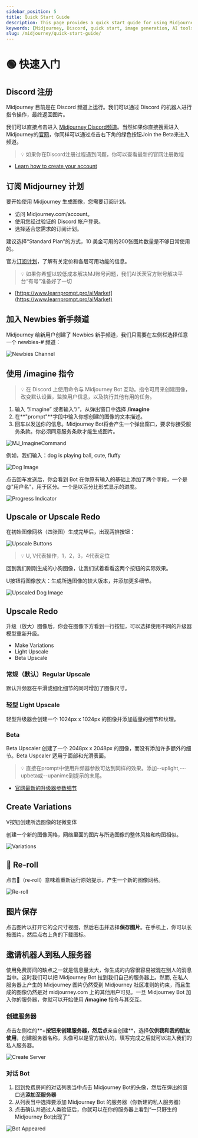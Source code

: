 ```yaml
---
sidebar_position: 5
title: Quick Start Guide
description: This page provides a quick start guide for using Midjourney on Discord, including registration, subscription plans, and basic commands.
keywords: [Midjourney, Discord, quick start, image generation, AI tools]
slug: /midjourney/quick-start-guide/
---
```

# 🟢 快速入门

## Discord 注册

Midjourney 目前是在 Discord 频道上运行。我们可以通过 Discord 的机器人进行指令操作，最终返回图片。

我们可以直接点击进入 [Midjourney Discord频道](https://discord.com/invite/midjourney)。当然如果你直接搜索进入Midjourney的[官网](https://www.midjourney.com/home/?callbackUrl=%2Fapp%2F)，你同样可以通过点击右下角的绿色按钮Join the Beta来进入频道。

>💡 如果你在Discord注册过程遇到问题，你可以查看最新的官网注册教程
- [Learn how to create your account](https://support.discord.com/hc/en-us/articles/360033931551-Getting-Started)

## **订阅 Midjourney 计划**

要开始使用 Midjourney 生成图像，您需要订阅计划。

- 访问 Midjourney.com/account。
- 使用您经过验证的 Discord 帐户登录。
- 选择适合您需求的订阅计划。

建议选择“Standard Plan”的方式，10 美金可用的200张图片数量是不够日常使用的。

官方[订阅计划](https://docs.midjourney.com/plans)，了解有关定价和各层可用功能的信息。

>💡 如果你希望以较低成本解决MJ账号问题，我们AI沃茨官方账号解决平台“有号”准备好了一切
- [https://www.learnprompt.pro/aiMarket](https://www.learnprompt.pro/aiMarket)

## 加入 Newbies 新手频道

Midjourney 给新用户创建了 Newbies 新手频道，我们只需要在左侧栏选择任意一个 newbies-# 频道：

![Newbies Channel](https://cdn.jsdelivr.net/gh/donttal/imgbed/img/48f4730891bc880f63985c95f0e272e7.png)

## 使用 /imagine 指令

>💡 在 Discord 上使用命令与 Midjourney Bot 互动。指令可用来创建图像，改变默认设置，监控用户信息，以及执行其他有用的任务。

1. 输入 “/imagine” 或者输入“/”，从弹出窗口中选择 **/imagine**
2. 在**"prompt"**字段中输入你想创建的图像的文本描述。
3. 回车以发送你的信息。Midjourney Bot将会产生一个弹出窗口，要求你接受服务条款。你必须同意服务条款才能生成图片。

![MJ_ImagineCommand](https://cdn.jsdelivr.net/gh/donttal/imgbed/img/8d2274af7d5b99ff08de7946db36504c.gif)

例如，我们输入：dog is playing ball, cute, fluffy

![Dog Image](https://cdn.jsdelivr.net/gh/donttal/imgbed/img/903cb43f6c94cb9254ac2680e4912c65.png)

点击回车发送后，你会看到 Bot 在你原有输入的基础上添加了两个字段，一个是@"用户名"，用于区分。一个是以百分比形式显示的进度。

![Progress Indicator](https://cdn.jsdelivr.net/gh/donttal/imgbed/img/752727af994756257d14461c12faf1fc.png)

## Upscale or Upscale Redo

在初始图像网格（四张图）生成完毕后，出现两排按钮：

![Upscale Buttons](https://cdn.jsdelivr.net/gh/donttal/imgbed/img/92c5633cfff0a6d61c22d6caf5438dd7.png)

>💡 U, V代表操作，1，2，3，4代表定位


回到我们刚刚生成的小狗图像，让我们试着看看这两个按钮的实际效果。

U按钮将图像放大：生成所选图像的较大版本，并添加更多细节。

![Upscaled Dog Image](https://cdn.jsdelivr.net/gh/donttal/imgbed/img/bd8048c648cdafec95be0c8a81b314bb.png)

## Upscale Redo

升级（放大）图像后，你会在图像下方看到一行按钮，可以选择使用不同的升级器模型重新升级。

- Make Variations
- Light Upscale
- Beta Upscale

### 常规（默认）Regular Upscale

默认升频器在平滑或细化细节的同时增加了图像尺寸。

### 轻型 Light Upscale

轻型升级器会创建一个 1024px x 1024px 的图像并添加适量的细节和纹理。

### Beta

Beta Upscaler 创建了一个 2048px x 2048px 的图像，而没有添加许多额外的细节。Beta Uspcaler 适用于面部和光滑表面。

>💡 直接在prompt中使用升频器参数可达到同样的效果。添加--uplight,--· upbeta或--upanime到提示的末尾。
- [官网最新的升级器参数细节](https://docs.midjourney.com/docs/upscalers)

## Create Variations

V按钮创建所选图像的轻微变体

创建一个新的图像网格，网络里面的图片与所选图像的整体风格和构图相似。

![Variations](https://cdn.jsdelivr.net/gh/donttal/imgbed/img/cb748dc43d4f185ce9f57b6f61d8e7ee.png)

## 🔄 Re-roll

点击🔄（re-roll）意味着重新运行原始提示，产生一个新的图像网格。

![Re-roll](https://cdn.jsdelivr.net/gh/donttal/imgbed/img/77cfd333852e5bc7c0f01b3ce889e87a.png)

## 图片保存

点击图片以打开它的全尺寸视图，然后右击并选择**保存图片**。在手机上，你可以长按图片，然后点右上角的下载图标。

## 邀请机器人到私人服务器

使用免费房间的缺点之一就是信息量太大，你生成的内容很容易被混在别人的消息当中。这时我们可以把 Midjourney Bot 拉到我们自己的服务器上。然而, 在私人服务器上产生的 Midjourney 图片仍然受到 Midjourney 社区准则的约束，而且生成的图像仍然是对 midjourney.com 上的其他用户可见。一旦 Midjourney Bot 加入你的服务器，你就可以开始使用 **/imagine** 指令与其交互。

### 创建服务器

点击左侧栏的**+**按钮来创建服务器，然后点**亲自创建**，选择**仅供我和我的朋友使用**，创建服务器名称，头像可以是官方默认的，填写完成之后就可以进入我们的私人服务器。

![Create Server](https://cdn.jsdelivr.net/gh/donttal/imgbed/img/036906140977e743686599b60cacaf5d.png)

### 对话 Bot

1. 回到免费房间的对话列表当中点击 Midjourney Bot的头像，然后在弹出的窗口选**添加至服务器**
2. 从列表当中选择要添加 Midjourney Bot 的服务器（你新建的私人服务器）
3. 点击确认并通过人类验证后，你就可以在你的服务器上看到“一只野生的 Midjourney Bot出现了”

![Bot Appeared](https://cdn.jsdelivr.net/gh/donttal/imgbed/img/b9f6a5a02e08fccf213ccc9965bac774.png)